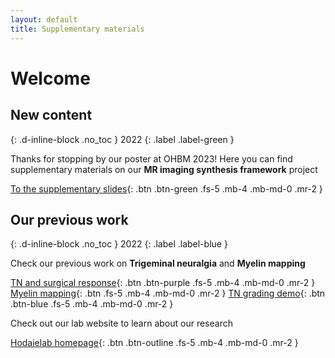 ```yaml
---
layout: default
title: Supplementary materials
---
```


# Welcome 
## New content
{: .d-inline-block .no_toc }
2022
{: .label .label-green }

Thanks for stopping by our poster at OHBM 2023! Here you can find supplementary materials on our **MR imaging synthesis framework** project


[To the supplementary slides](/OHBM_Conv/conv.html){: .btn .btn-green .fs-5 .mb-4 .mb-md-0 .mr-2 }


## Our previous work 
{: .d-inline-block .no_toc }
2022
{: .label .label-blue }

Check our previous work on **Trigeminal neuralgia** and **Myelin mapping**


[TN and surgical response](/RD_QR_slide/slides.html){: .btn .btn-purple .fs-5 .mb-4 .mb-md-0 .mr-2 }
[Myelin mapping](/IASP2022_MM/myelinmap.html){: .btn .fs-5 .mb-4 .mb-md-0 .mr-2 }
[ TN grading demo](grades){: .btn .btn-blue .fs-5 .mb-4 .mb-md-0 .mr-2 }
<br>

Check out our lab website to learn about our research

[Hodaielab homepage](https://hodaielab.com){: .btn .btn-outline .fs-5 .mb-4 .mb-md-0 .mr-2 }
